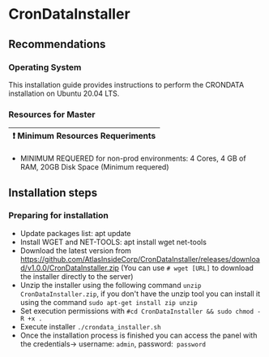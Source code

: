# CronDataInstaller

## Recommendations

### Operating System
This installation guide provides instructions to perform the CRONDATA installation on Ubuntu 20.04 LTS.
### Resources for Master
| :exclamation:  Minimum Resources Requeriments
|-----------------------------------------|
- MINIMUM REQUERED for non-prod environments: 4 Cores, 4 GB of RAM, 20GB Disk Space (Minimum requered)

## Installation steps
### Preparing for installation
- Update packages list: apt update
- Install WGET and NET-TOOLS: apt install wget net-tools
- Download the latest version from https://github.com/AtlasInsideCorp/CronDataInstaller/releases/download/v1.0.0/CronDataInstaller.zip (You can use `# wget [URL]` to download the installer directly to the server)
- Unzip the installer using the following command `unzip CronDataInstaller.zip`, if you don't have the unzip tool you can install it using the command `sudo apt-get install zip unzip`
- Set execution permissions with `#cd CronDataInstaller && sudo chmod -R +x .`
- Execute installer `./crondata_installer.sh`
- Once the installation process is finished you can access the panel with the credentials-> username: `admin`, password:` password`
  
